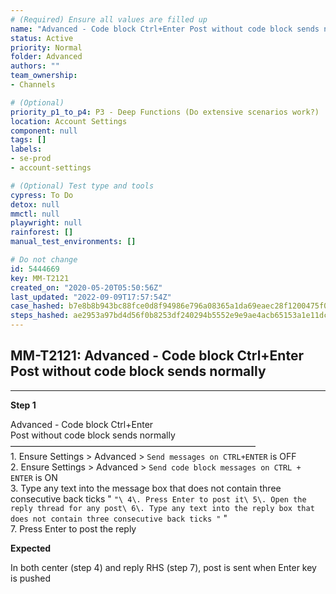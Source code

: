 ```yaml
---
# (Required) Ensure all values are filled up
name: "Advanced - Code block Ctrl+Enter Post without code block sends normally"
status: Active
priority: Normal
folder: Advanced
authors: ""
team_ownership: 
- Channels

# (Optional)
priority_p1_to_p4: P3 - Deep Functions (Do extensive scenarios work?)
location: Account Settings
component: null
tags: []
labels: 
- se-prod
- account-settings

# (Optional) Test type and tools
cypress: To Do
detox: null
mmctl: null
playwright: null
rainforest: []
manual_test_environments: []

# Do not change
id: 5444669
key: MM-T2121
created_on: "2020-05-20T05:50:56Z"
last_updated: "2022-09-09T17:57:54Z"
case_hashed: b7e8b8b943bc88fce0d8f94986e796a08365a1da69eaec28f1200475f08f8f59d75e52c01f873244ce83a1c1d086cd58
steps_hashed: ae2953a97bd4d56f0b8253df240294b5552e9e9ae4acb65153a1e11dc5798fab06301925e5cc42e062921f99d27dd8e7
---
```


<!-- (Auto-generated) Based on frontmatter's "key" and "name" -->

## MM-T2121: Advanced - Code block Ctrl+Enter Post without code block sends normally

---

**Step 1**

Advanced - Code block Ctrl+Enter\
Post without code block sends normally\
————————————————————————————\
1\. Ensure Settings > Advanced > `Send messages on CTRL+ENTER` is OFF\
2\. Ensure Settings > Advanced > `Send code block messages on CTRL + ENTER` is ON\
3\. Type any text into the message box that does not contain three consecutive back ticks " `"\ 4\. Press Enter to post it\ 5\. Open the reply thread for any post\ 6\. Type any text into the reply box that does not contain three consecutive back ticks "` "\
7\. Press Enter to post the reply

**Expected**

In both center (step 4) and reply RHS (step 7), post is sent when Enter key is pushed
